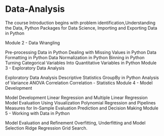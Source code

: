 # Data-Analysis
The course Introduction begins with problem identification,Understanding the Data, Python Packages for Data Science, Importing and Exporting Data in Python

Module 2 - Data Wrangling

Pre-processing Data in Python Dealing with Missing Values in Python Data Formatting in Python Data Normalization in Python Binning in Python Turning Categorical Variables Into Quantitative Variables in Python Module 3 - Exploratory Data Analysis

Exploratory Data Analysis Descriptive Statistics GroupBy in Python Analysis of Variance ANOVA Correlation Correlation - Statistics Module 4 - Model Development

Model Development Linear Regression and Multiple Linear Regression Model Evaluation Using Visualization Polynomial Regression and Pipelines Measures for In-Sample Evaluation Prediction and Decision Making Module 5 - Working with Data in Python

Model Evaluation and Refinement
Overfitting, Underfitting and Model Selection Ridge Regression Grid Search.
